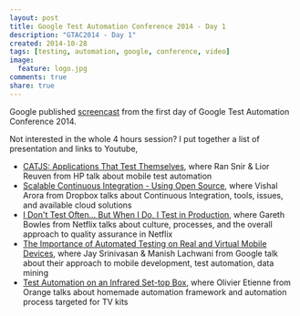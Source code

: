 ```yaml
---
layout: post
title: Google Test Automation Conference 2014 - Day 1
description: "GTAC2014 - Day 1"
created: 2014-10-28
tags: [testing, automation, google, conference, video]
image:
  feature: logo.jpg
comments: true
share: true
---
```


Google published [screencast](https://www.youtube.com/watch?v=6ZvCU0dht50 "GTAC2014 Day 1 Screencast") from the first day of Google Test Automation Conference 2014. 

Not interested in the whole 4 hours session? I put together a list of presentation and links to Youtube,

* [CATJS: Applications That Test Themselves](https://www.youtube.com/watch?v=6ZvCU0dht50#t=1660 "CATJS: Applications That Test Themselves"), where Ran Snir & Lior Reuven from HP talk about mobile test automation
* [Scalable Continuous Integration - Using Open Source](https://www.youtube.com/watch?v=6ZvCU0dht50#t=2656 "Scalable Continuous Integration - Using Open Source"), where Vishal Arora from Dropbox talks about Continuous Integration, tools, issues, and available cloud solutions
* [I Don't Test Often... But When I Do, I Test in Production](https://www.youtube.com/watch?v=6ZvCU0dht50#t=3712 "I Don't Test Often... But When I Do, I Test in Production"), where Gareth Bowles from Netflix talks about culture, processes, and the overall approach to quality assurance in Netflix
* [The Importance of Automated Testing on Real and Virtual Mobile Devices](https://www.youtube.com/watch?v=6ZvCU0dht50#t=7919 "The Importance of Automated Testing on Real and Virtual Mobile Devices"), where Jay Srinivasan & Manish Lachwani from Google talk about their approach to mobile development, test automation, data mining
* [Test Automation on an Infrared Set-top Box](https://www.youtube.com/watch?v=6ZvCU0dht50#t=11533 "Test Automation on an Infrared Set-top Box"), where Olivier Etienne from Orange talks about homemade automation framework and automation process targeted for TV kits